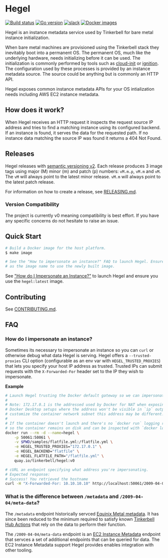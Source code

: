 # Hegel

[![Build status](https://img.shields.io/github/workflow/status/tinkerbell/hegel/Hegel?label=Build&logo=github)](https://img.shields.io/github/workflow/status/tinkerbell/hegel/Hegel?label=Hegel&logo=github) 
[![Go version](https://img.shields.io/github/go-mod/go-version/tinkerbell/hegel?logo=go)](https://img.shields.io/github/go-mod/go-version/tinkerbell/hegel)
[![slack](https://img.shields.io/badge/CNCF-%23tinkerbell-blue?logo=slack)](https://cloud-native.slack.com/archives/C01SRB41GMT)
[![Docker images](https://img.shields.io/badge/Image-quay.io/tinkerbell/hegel-blue?logo=docker)](https://quay.io/repository/tinkerbell/hegel?tab=tags)

Hegel is an instance metadata service used by Tinkerbell for bare metal instance initialization.

When bare metal machines are provisioned using the Tinkerbell stack they inevitably boot into a
permanent OS. The permanent OS, much like the underlying hardware, needs initializing before it 
can be used. The initialization is commonly performed by tools such as [cloud-init] or [ignition]. 
The configuration used by these processes is provided by an instance metadata source. The source
could be anything but is commonly an HTTP API.

Hegel exposes common instance metadata APIs for your OS intialization needs including AWS EC2 
instance metadata.

## How does it work?

When Hegel receives an HTTP request it inspects the request source IP address and tries to find a
matching instance using its configured backend. If an instance is found, it serves the data for the
requested path. If no instance data matching the source IP was found it returns a 404 Not Found.

## Releases

Hegel releases with [semantic versioning v2][semver]. Each release produces 3 image tags using major (M) 
minor (m) and patch (p) numbers: `vM.m.p`, `vM.m` and `vM`. The `vM` will always point
to the latest minor release. `vM.m` will always point to the latest patch release.

For information on how to create a release, see [RELEASING.md][releasing].

### Version Compatibility

The project is currently v0 meaning compatibility is best effort. If you have any specific concerns 
do not hesitate to raise an issue.

## Quick Start

```sh
# Build a Docker image for the host platform.
$ make image

# See the "How to impersonate an instance?" FAQ to launch Hegel. Ensure you use `hegel:latest`
# as the image name to use the newly built image.
```

See ["How do I Impersonate an Instance?"](#how-do-i-impersonate-an-instance) to launch Hegel and
ensure you use the `hegel:latest` image.

## Contributing

See [CONTRIBUTING.md](/CONTRIBUTING.md).

## FAQ

### How do I impersonate an instance?

Sometimes its necessary to impersonate an instance so you can `curl` or otherwise debug what data 
Hegel is serving. Hegel offers a `--trusted-proxies` CLI option (configurable as an env var with
`HEGEL_TRUSTED_PROXIES`) that lets you specify your host IP address as trusted. Trusted IPs can
submit requests with the `X-Forwarded-For` header set to the IP they wish to impersonate.

**Example**

```sh
# Launch Hegel trusting the Docker default gateway so we can impersonate machines.
#
# Note: 172.17.0.1 is the addressed used by Docker for NAT when exposing ports. This includes
# Docker Desktop setups where the address won't be visible in `ip` output on the host. If you
# customize the container network subnet this address may be different.
#
# If the container doesn't launch and there's no `docker run` logging remove the --rm flag 
# so the container remains on disk and can be inspected with `docker logs`.
docker run --rm -d --name=hegel \
    -p 50061:50061 \
    -v $PWD/samples/flatfile.yml:/flatfile.yml \
    -e HEGEL_TRUSTED_PROXIES="172.17.0.1" \
    -e HEGEL_BACKEND="flatfile" \
    -e HEGEL_FLATFILE_PATH="/flatfile.yml" \
    quay.io/tinkerbell/hegel:v0
```

```sh
# cURL an endpoint specifying what address you're impersonating.
# Expected response:
# Success! You retrieved the hostname
curl -H "X-Forwarded-For: 10.10.10.10" http://localhost:50061/2009-04-04/meta-data/hostname
```

### What is the difference between `/metadata` and `/2009-04-04/meta-data`?

The `/metadata` endpoint historically servced [Equinix Metal metadata][equinix-metadata]. It has 
since been reduced to the minimum required to satisfy known [Tinkerbell Hub Actions][hub] that
rely on the data to perform their function.

The `/2009-04-04/meta-data` endpoint is an [EC2 Instance Metadata][ec2-im] endpoint that servces a set of
additional endpoints that can be queried for data. The EC2 Instance Metadata support Hegel provides
enables integration with other tooling.

[cloud-init]: https://cloudinit.readthedocs.io/en/latest/
[ignition]: https://coreos.github.io/ignition/
[releasing]: /RELEASING.md
[frontend-backend]: /docs/design/frontend-backend.puml
[semver]: https://semver.org/
[equinix-metadata]: https://deploy.equinix.com/developers/docs/metal/server-metadata/metadata/
[hub]: https://github.com/tinkerbell/hub
[ec2-im]: https://docs.aws.amazon.com/AWSEC2/latest/UserGuide/instancedata-data-categories.html